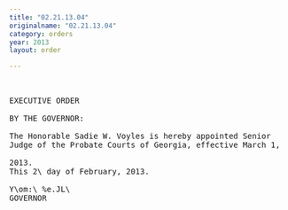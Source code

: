 ```yaml
---
title: "02.21.13.04"
originalname: "02.21.13.04"
category: orders
year: 2013
layout: order

---
```

<pre>
 

EXECUTIVE ORDER

BY THE GOVERNOR:

The Honorable Sadie W. Voyles is hereby appointed Senior
Judge of the Probate Courts of Georgia, effective March 1,

2013.
This 2\ day of February, 2013.

Y\om:\ %e.JL\
GOVERNOR

</pre>
